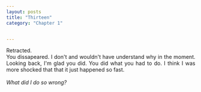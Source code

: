 ```yaml
---
layout: posts
title: "Thirteen"
category: "Chapter 1"


---
```

<style>
body {
text-align: justify}
</style>

Retracted. 
<br>
You dissapeared. I don't and wouldn't have understand why in the moment. Looking back, I'm glad you did. You did what you had to do. I think I was more shocked that that it just happened so fast. 
<br><br>
*What did I do so wrong?*